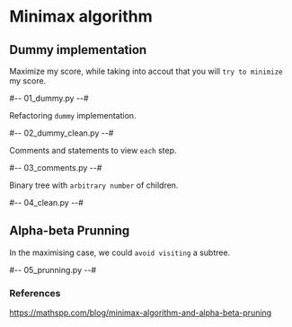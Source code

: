 # Minimax algorithm

## Dummy implementation

Maximize my score, while taking into accout that you will `try to minimize` my score.

#-- 01_dummy.py --#

Refactoring `dummy` implementation.

#-- 02_dummy_clean.py --#

Comments and statements to view `each` step.

#-- 03_comments.py --#

Binary tree with `arbitrary number` of children.

#-- 04_clean.py --#


## Alpha-beta Prunning

In the maximising case, we could `avoid visiting` a subtree.

#-- 05_prunning.py --#



### References

https://mathspp.com/blog/minimax-algorithm-and-alpha-beta-pruning
